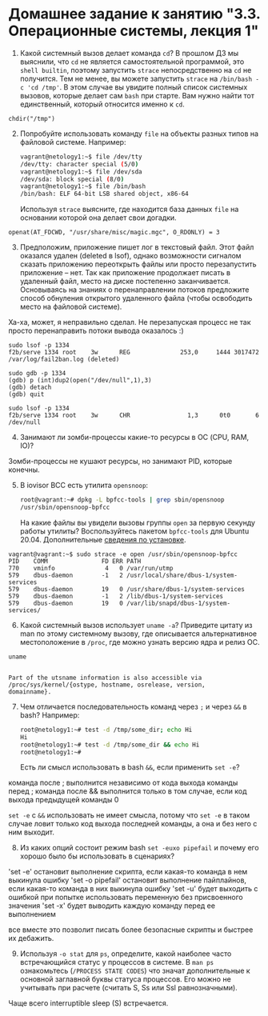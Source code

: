 # Домашнее задание к занятию "3.3. Операционные системы, лекция 1"

1. Какой системный вызов делает команда `cd`? В прошлом ДЗ мы выяснили, что `cd` не является самостоятельной  программой, это `shell builtin`, поэтому запустить `strace` непосредственно на `cd` не получится. Тем не менее, вы можете запустить `strace` на `/bin/bash -c 'cd /tmp'`. В этом случае вы увидите полный список системных вызовов, которые делает сам `bash` при старте. Вам нужно найти тот единственный, который относится именно к `cd`.  

```
chdir("/tmp")  
```

2. Попробуйте использовать команду `file` на объекты разных типов на файловой системе. Например:
    ```bash
    vagrant@netology1:~$ file /dev/tty
    /dev/tty: character special (5/0)
    vagrant@netology1:~$ file /dev/sda
    /dev/sda: block special (8/0)
    vagrant@netology1:~$ file /bin/bash
    /bin/bash: ELF 64-bit LSB shared object, x86-64
    ```
    Используя `strace` выясните, где находится база данных `file` на основании которой она делает свои догадки.  

```
openat(AT_FDCWD, "/usr/share/misc/magic.mgc", O_RDONLY) = 3
```

3. Предположим, приложение пишет лог в текстовый файл. Этот файл оказался удален (deleted в lsof), однако возможности сигналом сказать приложению переоткрыть файлы или просто перезапустить приложение – нет. Так как приложение продолжает писать в удаленный файл, место на диске постепенно заканчивается. Основываясь на знаниях о перенаправлении потоков предложите способ обнуления открытого удаленного файла (чтобы освободить место на файловой системе).  

Ха-ха, может, я неправильно сделал. Не перезапуская процесс не так просто перенаправить потоки вывода оказалось :)
```
sudo lsof -p 1334
f2b/serve 1334 root    3w      REG              253,0     1444 3017472 /var/log/fail2ban.log (deleted)

sudo gdb -p 1334
(gdb) p (int)dup2(open("/dev/null",1),3)
(gdb) detach
(gdb) quit

sudo lsof -p 1334
f2b/serve 1334 root    3w      CHR                1,3      0t0       6 /dev/null
```

4. Занимают ли зомби-процессы какие-то ресурсы в ОС (CPU, RAM, IO)?  

Зомби-процессы не кушают ресурсы, но занимают PID, которые конечны.

5. В iovisor BCC есть утилита `opensnoop`:
    ```bash
    root@vagrant:~# dpkg -L bpfcc-tools | grep sbin/opensnoop
    /usr/sbin/opensnoop-bpfcc
    ```
    На какие файлы вы увидели вызовы группы `open` за первую секунду работы утилиты? Воспользуйтесь пакетом `bpfcc-tools` для Ubuntu 20.04. Дополнительные [сведения по установке](https://github.com/iovisor/bcc/blob/master/INSTALL.md).  

```
vagrant@vagrant:~$ sudo strace -e open /usr/sbin/opensnoop-bpfcc
PID    COMM               FD ERR PATH
770    vminfo              4   0 /var/run/utmp
579    dbus-daemon        -1   2 /usr/local/share/dbus-1/system-services
579    dbus-daemon        19   0 /usr/share/dbus-1/system-services
579    dbus-daemon        -1   2 /lib/dbus-1/system-services
579    dbus-daemon        19   0 /var/lib/snapd/dbus-1/system-services/
```

6. Какой системный вызов использует `uname -a`? Приведите цитату из man по этому системному вызову, где описывается альтернативное местоположение в `/proc`, где можно узнать версию ядра и релиз ОС.  

```
uname


Part of the utsname information is also accessible via
/proc/sys/kernel/{ostype, hostname, osrelease, version,
domainname}.
```

7. Чем отличается последовательность команд через `;` и через `&&` в bash? Например:
    ```bash
    root@netology1:~# test -d /tmp/some_dir; echo Hi
    Hi
    root@netology1:~# test -d /tmp/some_dir && echo Hi
    root@netology1:~#
    ```
    Есть ли смысл использовать в bash `&&`, если применить `set -e`?  

команда после ; выполнится независимо от кода выхода команды перед ;
команда после && выполнится только в том случае, если код выхода предыдущей команды 0

`set -e` с `&&` использовать не имеет смысла, потому что `set -e` в таком случае ловит только код выхода последней команды, а она и без него с ним выходит.

8. Из каких опций состоит режим bash `set -euxo pipefail` и почему его хорошо было бы использовать в сценариях?  

'set -e' остановит выполнение скрипта, если какая-то команда в нем выкинула ошибку
'set -o pipefail' остановит выполнение пайплайнов, если какая-то команда в них выкинула ошибку
'set -u' будет выходить с ошибкой при попытке использовать переменную без присвоенного значения
'set -x' будет выводить каждую команду перед ее выполнением

все вместе это позволит писать более безопасные скрипты и быстрее их дебажить.

9. Используя `-o stat` для `ps`, определите, какой наиболее часто встречающийся статус у процессов в системе. В `man ps` ознакомьтесь (`/PROCESS STATE CODES`) что значат дополнительные к основной заглавной буквы статуса процессов. Его можно не учитывать при расчете (считать S, Ss или Ssl равнозначными).  

Чаще всего interruptible sleep (S) встречается.


